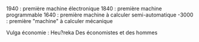 1940 : première machine électronique
1840 : première machine programmable
1640 : première machine à calculer semi-automatique
-3000 : première "machine" à calculer mécanique


Vulga économie :
Heu?reka
Des économistes et des hommes
<!--stackedit_data:
eyJoaXN0b3J5IjpbMTAzNzE4ODE0LDEyMTg2ODEzMjUsLTIwOD
g3NDY2MTJdfQ==
-->